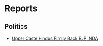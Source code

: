 # Reports
## Politics
* [Upper Caste Hindus Firmly Back BJP, NDA](https://www.thequint.com/news/politics/the-vote-bank-no-ones-talking-about-upper-caste-hindus-firmly-back-bjp-nda-elections)
